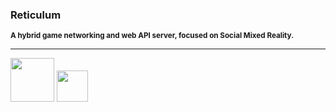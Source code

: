 ### Reticulum

<sub><b>A hybrid game networking and web API server, focused on Social Mixed Reality.</b></sub>

---

<img src="https://orig00.deviantart.net/5b95/f/2016/070/3/b/mit_license_logo_by_excaliburzero-d9ur2lg.png" width="70"></img> <img src="https://pbs.twimg.com/profile_images/821735271049768960/jJZXlJwZ.jpg" width="50"></img> 
